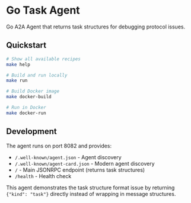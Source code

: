 # Go Task Agent

Go A2A Agent that returns task structures for debugging protocol issues.

## Quickstart

```bash
# Show all available recipes
make help

# Build and run locally
make run

# Build Docker image  
make docker-build

# Run in Docker
make docker-run
```

## Development

The agent runs on port 8082 and provides:
- `/.well-known/agent.json` - Agent discovery
- `/.well-known/agent-card.json` - Modern agent discovery  
- `/` - Main JSONRPC endpoint (returns task structures)
- `/health` - Health check

This agent demonstrates the task structure format issue by returning `{"kind": "task"}` directly instead of wrapping in message structures.